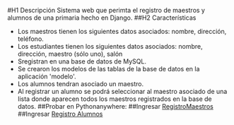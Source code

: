 #H1 Descripción
Sistema web que perimta el registro de maestros y alumnos de una primaria hecho en Django.
##H2 Características
* Los maestros tienen los siguientes datos asociados: nombre, dirección, teléfono.
* Los estudiantes tienen los siguientes datos asociados: nombre, dirección, maestro (sólo uno), salón
* Sregistran en una base de datos de MySQL.
* Se crearon los modelos de las tablas de la base de datos en la aplicación 'modelo'.
* Los alumnos tendran asociado un maestro.
* Al registrar un alumno se podrá seleccionar al maestro asociado de una lista donde aparecen todos los maestros registrados en la base de datos. 
##Probar en Pythonanywhere:
##Ingresar [RegistroMaestros](http://craneonegro.pythonanywhere.com/RegistroMaestros "Heading link")
##Ingresar [Registro Alumnos](http://craneonegro.pythonanywhere.com/RegistroAlumnos "Heading link")
